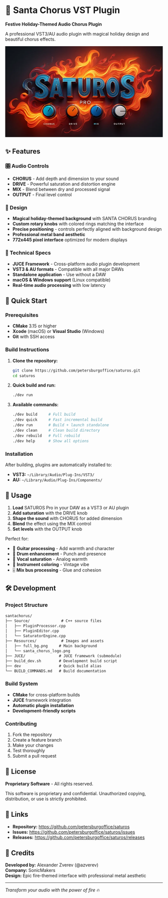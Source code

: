 # 🎅 Santa Chorus VST Plugin

**Festive Holiday-Themed Audio Chorus Plugin**

A professional VST3/AU audio plugin with magical holiday design and beautiful chorus effects.

![Santa Chorus Interface](https://github.com/petersburgoffice/santachorus/raw/main/Resources/full_bg.png)

## ✨ Features

### 🎛️ Audio Controls
- **CHORUS** - Add depth and dimension to your sound
- **DRIVE** - Powerful saturation and distortion engine  
- **MIX** - Blend between dry and processed signal
- **OUTPUT** - Final level control

### 🎨 Design
- **Magical holiday-themed background** with SANTA CHORUS branding
- **Custom rotary knobs** with colored rings matching the interface
- **Precise positioning** - controls perfectly aligned with background design
- **Professional metal band aesthetic**
- **772x445 pixel interface** optimized for modern displays

### 🔧 Technical Specs
- **JUCE Framework** - Cross-platform audio plugin development
- **VST3 & AU formats** - Compatible with all major DAWs
- **Standalone application** - Use without a DAW
- **macOS & Windows support** (Linux compatible)
- **Real-time audio processing** with low latency

## 🚀 Quick Start

### Prerequisites
- **CMake** 3.15 or higher
- **Xcode** (macOS) or **Visual Studio** (Windows)
- **Git** with SSH access

### Build Instructions

1. **Clone the repository:**
   ```bash
   git clone https://github.com/petersburgoffice/saturos.git
   cd saturos
   ```

2. **Quick build and run:**
   ```bash
   ./dev run
   ```

3. **Available commands:**
   ```bash
   ./dev build     # Full build
   ./dev quick     # Fast incremental build
   ./dev run       # Build + launch standalone
   ./dev clean     # Clean build directory
   ./dev rebuild   # Full rebuild
   ./dev help      # Show all options
   ```

### Installation
After building, plugins are automatically installed to:
- **VST3:** `~/Library/Audio/Plug-Ins/VST3/`
- **AU:** `~/Library/Audio/Plug-Ins/Components/`

## 🎵 Usage

1. **Load** SATUROS Pro in your DAW as a VST3 or AU plugin
2. **Add saturation** with the DRIVE knob
3. **Shape the sound** with CHORUS for added dimension
4. **Blend** the effect using the MIX control
5. **Set levels** with the OUTPUT knob

Perfect for:
- 🎸 **Guitar processing** - Add warmth and character
- 🥁 **Drum enhancement** - Punch and presence  
- 🎤 **Vocal saturation** - Analog warmth
- 🎹 **Instrument coloring** - Vintage vibe
- 🎚️ **Mix bus processing** - Glue and cohesion

## 🛠️ Development

### Project Structure
```
santachorus/
├── Source/              # C++ source files
│   ├── PluginProcessor.cpp
│   ├── PluginEditor.cpp
│   └── SaturatorEngine.cpp
├── Resources/           # Images and assets
│   ├── full_bg.png     # Main background
│   └── santa_chorus_logo.png
├── JUCE/               # JUCE framework (submodule)
├── build_dev.sh        # Development build script
├── dev                 # Quick build alias
└── BUILD_COMMANDS.md   # Build documentation
```

### Build System
- **CMake** for cross-platform builds
- **JUCE** framework integration
- **Automatic plugin installation**
- **Development-friendly scripts**

### Contributing
1. Fork the repository
2. Create a feature branch
3. Make your changes
4. Test thoroughly
5. Submit a pull request

## 📄 License

**Proprietary Software** - All rights reserved.

This software is proprietary and confidential. Unauthorized copying, distribution, or use is strictly prohibited.

## 🔗 Links

- **Repository:** https://github.com/petersburgoffice/saturos
- **Issues:** https://github.com/petersburgoffice/saturos/issues
- **Releases:** https://github.com/petersburgoffice/saturos/releases

## 🎉 Credits

**Developed by:** Alexander Zverev (@azverev)  
**Company:** SonicMakers  
**Design:** Epic fire-themed interface with professional metal aesthetic

---

*Transform your audio with the power of fire* 🔥 